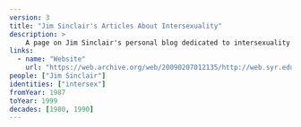 ```yaml
---
version: 3
title: "Jim Sinclair's Articles About Intersexuality"
description: >
    A page on Jim Sinclair's personal blog dedicated to intersexuality
links:
  - name: "Website"
    url: "https://web.archive.org/web/20090207012135/http://web.syr.edu/~jisincla/intersex.htm"
people: ["Jim Sinclair"]
identities: ["intersex"]
fromYear: 1987
toYear: 1999
decades: [1980, 1990]
---
```

